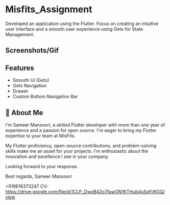 
# Misfits_Assignment

Developed an application using the Flutter. Focus on creating an intuitive user interface and a smooth user experience using Getx for State Management.

## Screenshots/Gif


## Features

- Smooth Ui (Getx)
- Getx Navigation
- Drawer
- Custom Bottom Navigation Bar


## 🚀 About Me
I'm Sameer Mansoori, a skilled Flutter developer with more than one year of experience and a passion for open source. I'm eager to bring my Flutter expertise to your team at MisFits.

My Flutter proficiency, open-source contributions, and problem-solving skills make me an asset for your projects. I'm enthusiastic about the innovation and excellence I see in your company.


Looking forward to your response.

Best regards,
Sameer Mansoori

+919616373247
CV- https://drive.google.com/file/d/1CLP_DwoB42o7fawON1KTHub4sSqfVKGQ/view
